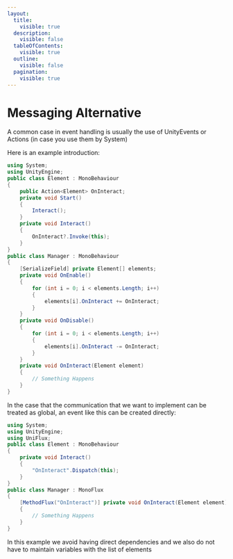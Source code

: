 ```yaml
---
layout:
  title:
    visible: true
  description:
    visible: false
  tableOfContents:
    visible: true
  outline:
    visible: false
  pagination:
    visible: true
---
```


# Messaging Alternative

A common case in event handling is usually the use of UnityEvents or Actions (in case you use them by System)

Here is an example introduction:

```csharp
using System;
using UnityEngine;
public class Element : MonoBehaviour
{
    public Action<Element> OnInteract;
    private void Start()
    {
        Interact();
    }
    private void Interact()
    {
        OnInteract?.Invoke(this);
    }
}
public class Manager : MonoBehaviour
{
    [SerializeField] private Element[] elements;
    private void OnEnable()
    {
        for (int i = 0; i < elements.Length; i++)
        {
            elements[i].OnInteract += OnInteract;
        }
    }
    private void OnDisable()
    {
        for (int i = 0; i < elements.Length; i++)
        {
            elements[i].OnInteract -= OnInteract;
        }
    }
    private void OnInteract(Element element)
    {
        // Something Happens
    }
}
```

In the case that the communication that we want to implement can be treated as global, an event like this can be created directly:

```csharp
using System;
using UnityEngine;
using UniFlux;
public class Element : MonoBehaviour
{
    private void Interact()
    {
        "OnInteract".Dispatch(this);
    }
}
public class Manager : MonoFlux
{
    [MethodFlux("OnInteract")] private void OnInteract(Element element)
    {
        // Something Happens
    }
}
```

In this example we avoid having direct dependencies and we also do not have to maintain variables with the list of elements
